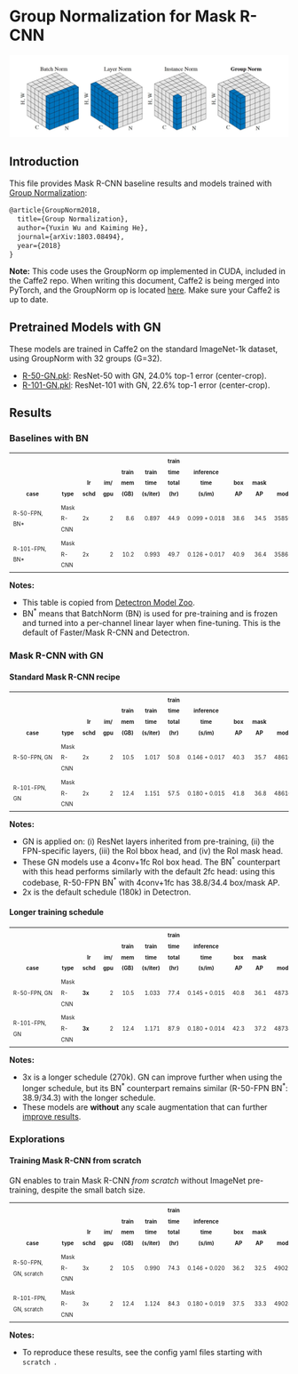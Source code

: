 # Group Normalization for Mask R-CNN

<div align="center">
  <img src="gn.jpg" width="700px" />
</div>

## Introduction

This file provides Mask R-CNN baseline results and models trained with [Group Normalization](https://arxiv.org/abs/1803.08494):

```
@article{GroupNorm2018,
  title={Group Normalization},
  author={Yuxin Wu and Kaiming He},
  journal={arXiv:1803.08494},
  year={2018}
}
```

**Note:** This code uses the GroupNorm op implemented in CUDA, included in the Caffe2 repo. When writing this document, Caffe2 is being merged into PyTorch, and the GroupNorm op is located [here](https://github.com/pytorch/pytorch/blob/master/caffe2/operators/group_norm_op.cu). Make sure your Caffe2 is up to date.

## Pretrained Models with GN

These models are trained in Caffe2 on the standard ImageNet-1k dataset, using GroupNorm with 32 groups (G=32).

- [R-50-GN.pkl](https://s3-us-west-2.amazonaws.com/detectron/ImageNetPretrained/47261647/R-50-GN.pkl): ResNet-50 with GN, 24.0\% top-1 error (center-crop).
- [R-101-GN.pkl](https://s3-us-west-2.amazonaws.com/detectron/ImageNetPretrained/47592356/R-101-GN.pkl): ResNet-101 with GN, 22.6\% top-1 error (center-crop).

## Results

### Baselines with BN

<table><tbody>
<!-- START E2E MASK RCNN BN TABLE -->
<!-- TABLE HEADER -->
<!-- Info: we use wrap text in <sup><sub></sub><sup> to make is small -->
<th valign="bottom"><sup><sub>&nbsp;&nbsp;&nbsp;&nbsp;&nbsp;&nbsp;&nbsp;&nbsp;&nbsp;case&nbsp;&nbsp;&nbsp;&nbsp;&nbsp;&nbsp;&nbsp;&nbsp;&nbsp;&nbsp;</sub></sup></th>
<th valign="bottom"><sup><sub>type</sub></sup></th>
<th valign="bottom"><sup><sub>lr<br/>schd</sub></sup></th>
<th valign="bottom"><sup><sub>im/<br/>gpu</sub></sup></th>
<th valign="bottom"><sup><sub>train<br/>mem<br/>(GB)</sub></sup></th>
<th valign="bottom"><sup><sub>train<br/>time<br/>(s/iter)</sub></sup></th>
<th valign="bottom"><sup><sub>train<br/>time<br/>total<br/>(hr)</sub></sup></th>
<th valign="bottom"><sup><sub>inference<br/>time<br/>(s/im)</sub></sup></th>
<th valign="bottom"><sup><sub>box<br/>AP</sub></sup></th>
<th valign="bottom"><sup><sub>mask<br/>AP</sub></sup></th>
<th valign="bottom"><sup><sub>model id</sub></sup></th>
<tr>
<td align="left"><sup><sub>R-50-FPN, BN*</sub></sup></td>
<td align="left"><sup><sub>Mask R-CNN</sub></sup></td>
<td align="left"><sup><sub>2x</sub></sup></td>
<td align="right"><sup><sub>2</sub></sup></td>
<td align="right"><sup><sub>8.6</sub></sup></td>
<td align="right"><sup><sub>0.897</sub></sup></td>
<td align="right"><sup><sub>44.9</sub></sup></td>
<td align="right"><sup><sub>0.099&nbsp;+&nbsp;0.018</sub></sup></td>
<td align="right"><sup><sub>38.6</sub></sup></td>
<td align="right"><sup><sub>34.5</sub></sup></td>
<td align="right"><sup><sub>35859007</sub></sup></td>
</tr>
<tr>
<td align="left"><sup><sub>R-101-FPN, BN*</sub></sup></td>
<td align="left"><sup><sub>Mask R-CNN</sub></sup></td>
<td align="left"><sup><sub>2x</sub></sup></td>
<td align="right"><sup><sub>2</sub></sup></td>
<td align="right"><sup><sub>10.2</sub></sup></td>
<td align="right"><sup><sub>0.993</sub></sup></td>
<td align="right"><sup><sub>49.7</sub></sup></td>
<td align="right"><sup><sub>0.126&nbsp;+&nbsp;0.017</sub></sup></td>
<td align="right"><sup><sub>40.9</sub></sup></td>
<td align="right"><sup><sub>36.4</sub></sup></td>
<td align="right"><sup><sub>35861858</sub></sup></td>
</tr>
<!-- END E2E MASK RCNN BN TABLE -->
</tbody></table>

**Notes:**

- This table is copied from [Detectron Model Zoo](https://github.com/facebookresearch/Detectron/blob/master/MODEL_ZOO.md#end-to-end-faster--mask-r-cnn-baselines).
- BN<sup>*</sup> means that BatchNorm (BN) is used for pre-training and is frozen and turned into a per-channel linear layer when fine-tuning. This is the default of Faster/Mask R-CNN and Detectron.

### Mask R-CNN with GN

#### Standard Mask R-CNN recipe
<table><tbody>
<!-- START E2E MASK RCNN GN TABLE -->
<!-- TABLE HEADER -->
<!-- Info: we use wrap text in <sup><sub></sub><sup> to make is small -->
<th valign="bottom"><sup><sub>&nbsp;&nbsp;&nbsp;&nbsp;&nbsp;&nbsp;&nbsp;&nbsp;&nbsp;case&nbsp;&nbsp;&nbsp;&nbsp;&nbsp;&nbsp;&nbsp;&nbsp;&nbsp;&nbsp;</sub></sup></th>
<th valign="bottom"><sup><sub>type</sub></sup></th>
<th valign="bottom"><sup><sub>lr<br/>schd</sub></sup></th>
<th valign="bottom"><sup><sub>im/<br/>gpu</sub></sup></th>
<th valign="bottom"><sup><sub>train<br/>mem<br/>(GB)</sub></sup></th>
<th valign="bottom"><sup><sub>train<br/>time<br/>(s/iter)</sub></sup></th>
<th valign="bottom"><sup><sub>train<br/>time<br/>total<br/>(hr)</sub></sup></th>
<th valign="bottom"><sup><sub>inference<br/>time<br/>(s/im)</sub></sup></th>
<th valign="bottom"><sup><sub>box<br/>AP</sub></sup></th>
<th valign="bottom"><sup><sub>mask<br/>AP</sub></sup></th>
<th valign="bottom"><sup><sub>model id</sub></sup></th>
<th valign="bottom"><sup><sub>download<br/>links</sub></sup></th>
<!-- TABLE BODY -->
<tr>
<td align="left"><sup><sub>R-50-FPN, GN</sub></sup></td>
<td align="left"><sup><sub>Mask R-CNN</sub></sup></td>
<td align="left"><sup><sub>2x</sub></sup></td>
<td align="right"><sup><sub>2</sub></sup></td>
<td align="right"><sup><sub>10.5</sub></sup></td>
<td align="right"><sup><sub>1.017</sub></sup></td>
<td align="right"><sup><sub>50.8</sub></sup></td>
<td align="right"><sup><sub>0.146&nbsp;+&nbsp;0.017</sub></sup></td>
<td align="right"><sup><sub>40.3</sub></sup></td>
<td align="right"><sup><sub>35.7</sub></sup></td>
<td align="right"><sup><sub>48616381</sub></sup></td>
<td align="left"><sup><sub>
  <a href="https://s3-us-west-2.amazonaws.com/detectron/GN/48616381/04_2018_gn_baselines/e2e_mask_rcnn_R-50-FPN_2x_gn_0416.13_23_38.bTlTI97Q/output/train/coco_2014_train%3Acoco_2014_valminusminival/generalized_rcnn/model_final.pkl">model</a>
  &nbsp;|&nbsp;
  <a href="https://s3-us-west-2.amazonaws.com/detectron/GN/48616381/04_2018_gn_baselines/e2e_mask_rcnn_R-50-FPN_2x_gn_0416.13_23_38.bTlTI97Q/output/test/coco_2014_minival/generalized_rcnn/bbox_coco_2014_minival_results.json">boxes</a>
  &nbsp;|&nbsp;
  <a href="https://s3-us-west-2.amazonaws.com/detectron/GN/48616381/04_2018_gn_baselines/e2e_mask_rcnn_R-50-FPN_2x_gn_0416.13_23_38.bTlTI97Q/output/test/coco_2014_minival/generalized_rcnn/segmentations_coco_2014_minival_results.json">masks</a></sub></sup></td>
</tr>
<tr>
<td align="left"><sup><sub>R-101-FPN, GN</sub></sup></td>
<td align="left"><sup><sub>Mask R-CNN</sub></sup></td>
<td align="left"><sup><sub>2x</sub></sup></td>
<td align="right"><sup><sub>2</sub></sup></td>
<td align="right"><sup><sub>12.4</sub></sup></td>
<td align="right"><sup><sub>1.151</sub></sup></td>
<td align="right"><sup><sub>57.5</sub></sup></td>
<td align="right"><sup><sub>0.180&nbsp;+&nbsp;0.015</sub></sup></td>
<td align="right"><sup><sub>41.8</sub></sup></td>
<td align="right"><sup><sub>36.8</sub></sup></td>
<td align="right"><sup><sub>48616724</sub></sup></td>
<td align="left"><sup><sub>
  <a href="https://s3-us-west-2.amazonaws.com/detectron/GN/48616724/04_2018_gn_baselines/e2e_mask_rcnn_R-101-FPN_2x_gn_0416.13_26_34.GLnri4GR/output/train/coco_2014_train%3Acoco_2014_valminusminival/generalized_rcnn/model_final.pkl">model</a>
  &nbsp;|&nbsp;
  <a href="https://s3-us-west-2.amazonaws.com/detectron/GN/48616724/04_2018_gn_baselines/e2e_mask_rcnn_R-101-FPN_2x_gn_0416.13_26_34.GLnri4GR/output/test/coco_2014_minival/generalized_rcnn/bbox_coco_2014_minival_results.json">boxes</a>
  &nbsp;|&nbsp;
  <a href="https://s3-us-west-2.amazonaws.com/detectron/GN/48616724/04_2018_gn_baselines/e2e_mask_rcnn_R-101-FPN_2x_gn_0416.13_26_34.GLnri4GR/output/test/coco_2014_minival/generalized_rcnn/segmentations_coco_2014_minival_results.json">masks</a></sub></sup></td>
</tr>
<!-- END E2E MASK RCNN GN TABLE -->
</tbody></table>

**Notes:**
- GN is applied on: (i) ResNet layers inherited from pre-training, (ii) the FPN-specific layers, (iii) the RoI bbox head, and (iv) the RoI mask head.
- These GN models use a 4conv+1fc RoI box head. The BN<sup>*</sup> counterpart with this head performs similarly with the default 2fc head: using this codebase, R-50-FPN BN<sup>\*</sup> with 4conv+1fc has 38.8/34.4 box/mask AP.
- 2x is the default schedule (180k) in Detectron.

#### Longer training schedule
<table><tbody>
<!-- START E2E MASK RCNN GN 3X TABLE -->
<!-- TABLE HEADER -->
<!-- Info: we use wrap text in <sup><sub></sub><sup> to make is small -->
<th valign="bottom"><sup><sub>&nbsp;&nbsp;&nbsp;&nbsp;&nbsp;&nbsp;&nbsp;&nbsp;&nbsp;case&nbsp;&nbsp;&nbsp;&nbsp;&nbsp;&nbsp;&nbsp;&nbsp;&nbsp;&nbsp;</sub></sup></th>
<th valign="bottom"><sup><sub>type</sub></sup></th>
<th valign="bottom"><sup><sub>lr<br/>schd</sub></sup></th>
<th valign="bottom"><sup><sub>im/<br/>gpu</sub></sup></th>
<th valign="bottom"><sup><sub>train<br/>mem<br/>(GB)</sub></sup></th>
<th valign="bottom"><sup><sub>train<br/>time<br/>(s/iter)</sub></sup></th>
<th valign="bottom"><sup><sub>train<br/>time<br/>total<br/>(hr)</sub></sup></th>
<th valign="bottom"><sup><sub>inference<br/>time<br/>(s/im)</sub></sup></th>
<th valign="bottom"><sup><sub>box<br/>AP</sub></sup></th>
<th valign="bottom"><sup><sub>mask<br/>AP</sub></sup></th>
<th valign="bottom"><sup><sub>model id</sub></sup></th>
<th valign="bottom"><sup><sub>download<br/>links</sub></sup></th>
<!-- TABLE BODY -->
<tr>
<td align="left"><sup><sub>R-50-FPN, GN</sub></sup></td>
<td align="left"><sup><sub>Mask R-CNN</sub></sup></td>
<td align="left"><sup><sub><b>3x</b></sub></sup></td>
<td align="right"><sup><sub>2</sub></sup></td>
<td align="right"><sup><sub>10.5</sub></sup></td>
<td align="right"><sup><sub>1.033</sub></sup></td>
<td align="right"><sup><sub>77.4</sub></sup></td>
<td align="right"><sup><sub>0.145&nbsp;+&nbsp;0.015</sub></sup></td>
<td align="right"><sup><sub>40.8</sub></sup></td>
<td align="right"><sup><sub>36.1</sub></sup></td>
<td align="right"><sup><sub>48734751</sub></sup></td>
<td align="left"><sup><sub>
  <a href="https://s3-us-west-2.amazonaws.com/detectron/GN/48734751/04_2018_gn_baselines/e2e_mask_rcnn_R-50-FPN_3x_gn_0417.09_54_59.nwCTtPVk/output/train/coco_2014_train%3Acoco_2014_valminusminival/generalized_rcnn/model_final.pkl">model</a>
  &nbsp;|&nbsp;
  <a href="https://s3-us-west-2.amazonaws.com/detectron/GN/48734751/04_2018_gn_baselines/e2e_mask_rcnn_R-50-FPN_3x_gn_0417.09_54_59.nwCTtPVk/output/test/coco_2014_minival/generalized_rcnn/bbox_coco_2014_minival_results.json">boxes</a>
  &nbsp;|&nbsp;
  <a href="https://s3-us-west-2.amazonaws.com/detectron/GN/48734751/04_2018_gn_baselines/e2e_mask_rcnn_R-50-FPN_3x_gn_0417.09_54_59.nwCTtPVk/output/test/coco_2014_minival/generalized_rcnn/segmentations_coco_2014_minival_results.json">masks</a></sub></sup></td>
</tr>
<tr>
<td align="left"><sup><sub>R-101-FPN, GN</sub></sup></td>
<td align="left"><sup><sub>Mask R-CNN</sub></sup></td>
<td align="left"><sup><sub><b>3x</b></sub></sup></td>
<td align="right"><sup><sub>2</sub></sup></td>
<td align="right"><sup><sub>12.4</sub></sup></td>
<td align="right"><sup><sub>1.171</sub></sup></td>
<td align="right"><sup><sub>87.9</sub></sup></td>
<td align="right"><sup><sub>0.180&nbsp;+&nbsp;0.014</sub></sup></td>
<td align="right"><sup><sub>42.3</sub></sup></td>
<td align="right"><sup><sub>37.2</sub></sup></td>
<td align="right"><sup><sub>48734779</sub></sup></td>
<td align="left"><sup><sub>
  <a href="https://s3-us-west-2.amazonaws.com/detectron/GN/48734779/04_2018_gn_baselines/e2e_mask_rcnn_R-101-FPN_3x_gn_0417.09_55_23.HMtcR8wg/output/train/coco_2014_train%3Acoco_2014_valminusminival/generalized_rcnn/model_final.pkl">model</a>
  &nbsp;|&nbsp;
  <a href="https://s3-us-west-2.amazonaws.com/detectron/GN/48734779/04_2018_gn_baselines/e2e_mask_rcnn_R-101-FPN_3x_gn_0417.09_55_23.HMtcR8wg/output/test/coco_2014_minival/generalized_rcnn/bbox_coco_2014_minival_results.json">boxes</a>
  &nbsp;|&nbsp;
  <a href="https://s3-us-west-2.amazonaws.com/detectron/GN/48734779/04_2018_gn_baselines/e2e_mask_rcnn_R-101-FPN_3x_gn_0417.09_55_23.HMtcR8wg/output/test/coco_2014_minival/generalized_rcnn/segmentations_coco_2014_minival_results.json">masks</a></sub></sup></td>
</tr>
<!-- END E2E MASK RCNN GN 3X TABLE -->
</tbody></table>

**Notes:**
- 3x is a longer schedule (270k). GN can improve further when using the longer schedule, but its BN<sup>*</sup> counterpart remains similar (R-50-FPN BN<sup>\*</sup>: 38.9/34.3) with the longer schedule.
- These models are **without** any scale augmentation that can further [improve results](https://github.com/facebookresearch/Detectron/blob/master/MODEL_ZOO.md#mask-r-cnn-with-bells--whistles).


### Explorations

#### Training Mask R-CNN from scratch

GN enables to train Mask R-CNN *from scratch* without ImageNet pre-training, despite the small batch size.

<table><tbody>
<!-- START E2E MASK RCNN GN SCRATCH TABLE -->
<!-- TABLE HEADER -->
<!-- Info: we use wrap text in <sup><sub></sub><sup> to make is small -->
<th valign="bottom"><sup><sub>&nbsp;&nbsp;&nbsp;&nbsp;&nbsp;&nbsp;&nbsp;&nbsp;&nbsp;case&nbsp;&nbsp;&nbsp;&nbsp;&nbsp;&nbsp;&nbsp;&nbsp;&nbsp;&nbsp;</sub></sup></th>
<th valign="bottom"><sup><sub>type</sub></sup></th>
<th valign="bottom"><sup><sub>lr<br/>schd</sub></sup></th>
<th valign="bottom"><sup><sub>im/<br/>gpu</sub></sup></th>
<th valign="bottom"><sup><sub>train<br/>mem<br/>(GB)</sub></sup></th>
<th valign="bottom"><sup><sub>train<br/>time<br/>(s/iter)</sub></sup></th>
<th valign="bottom"><sup><sub>train<br/>time<br/>total<br/>(hr)</sub></sup></th>
<th valign="bottom"><sup><sub>inference<br/>time<br/>(s/im)</sub></sup></th>
<th valign="bottom"><sup><sub>box<br/>AP</sub></sup></th>
<th valign="bottom"><sup><sub>mask<br/>AP</sub></sup></th>
<th valign="bottom"><sup><sub>model id</sub></sup></th>
<!-- TABLE BODY -->
<tr>
<td align="left"><sup><sub>R-50-FPN, GN, scratch</sub></sup></td>
<td align="left"><sup><sub>Mask R-CNN</sub></sup></td>
<td align="left"><sup><sub>3x</sub></sup></td>
<td align="right"><sup><sub>2</sub></sup></td>
<td align="right"><sup><sub>10.5</sub></sup></td>
<td align="right"><sup><sub>0.990</sub></sup></td>
<td align="right"><sup><sub>74.3</sub></sup></td>
<td align="right"><sup><sub>0.146&nbsp;+&nbsp;0.020</sub></sup></td>
<td align="right"><sup><sub>36.2</sub></sup></td>
<td align="right"><sup><sub>32.5</sub></sup></td>
<td align="right"><sup><sub>49025460</sub></sup></td>
</tr>
<tr>
<td align="left"><sup><sub>R-101-FPN, GN, scratch</sub></sup></td>
<td align="left"><sup><sub>Mask R-CNN</sub></sup></td>
<td align="left"><sup><sub>3x</sub></sup></td>
<td align="right"><sup><sub>2</sub></sup></td>
<td align="right"><sup><sub>12.4</sub></sup></td>
<td align="right"><sup><sub>1.124</sub></sup></td>
<td align="right"><sup><sub>84.3</sub></sup></td>
<td align="right"><sup><sub>0.180&nbsp;+&nbsp;0.019</sub></sup></td>
<td align="right"><sup><sub>37.5</sub></sup></td>
<td align="right"><sup><sub>33.3</sub></sup></td>
<td align="right"><sup><sub>49024951</sub></sup></td>
</tr>
<!-- END E2E MASK RCNN GN SCRATCH TABLE -->
</tbody></table>

**Notes:**
- To reproduce these results, see the config yaml files starting with ```scratch ```.
